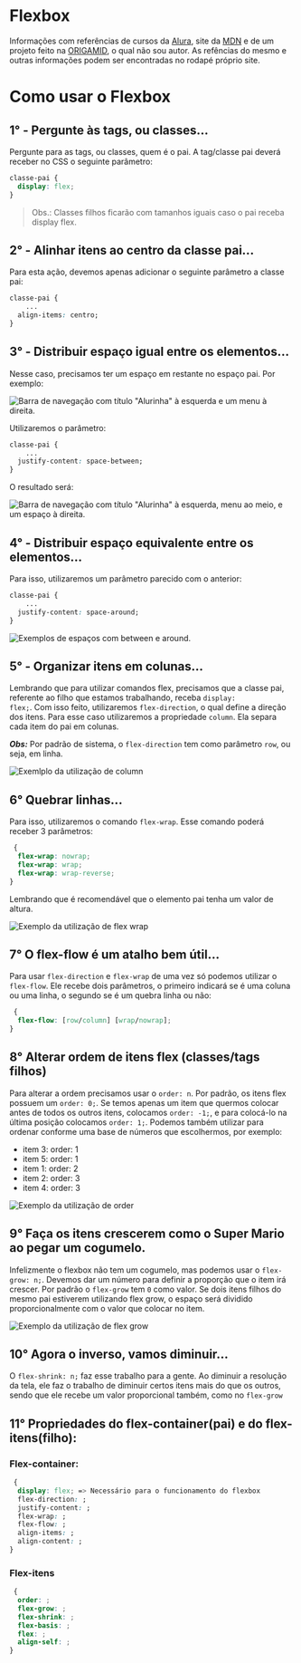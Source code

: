 # Flexbox

Informações com referências de cursos da [Alura](https://cursos.alura.com.br), site da [MDN](https://developer.mozilla.org/) e de um projeto feito na [ORIGAMID](https://origamid.com/projetos/flexbox-guia-completo/), o qual não sou autor. As refências do mesmo e outras informações podem ser encontradas no rodapé próprio site.

# Como usar o Flexbox

## 1° - Pergunte às tags, ou classes...

Pergunte para as tags, ou classes, quem é o pai. A tag/classe pai deverá receber no CSS o seguinte parâmetro:

```css
classe-pai {
  display: flex;
}
```

> Obs.: Classes filhos ficarão com tamanhos iguais caso o pai receba display flex.

## 2° - Alinhar itens ao centro da classe pai...

Para esta ação, devemos apenas adicionar o seguinte parâmetro a classe pai:

```css
classe-pai {
    ...
  align-items: centro;
}
```

## 3° - Distribuir espaço igual entre os elementos...

Nesse caso, precisamos ter um espaço em restante no espaço pai.
Por exemplo:

![Barra de navegação com título "Alurinha" à esquerda e um menu à direita.](./img/3-space-between.jpeg)

Utilizaremos o parâmetro:

```css
classe-pai {
    ...
  justify-content: space-between;
}
```

O resultado será:

![Barra de navegação com título "Alurinha" à esquerda, menu ao meio, e um espaço à direita.](./img/3-space-between-fixed.jpeg)

## 4° - Distribuir espaço equivalente entre os elementos...

Para isso, utilizaremos um parâmetro parecido com o anterior:

```css
classe-pai {
    ...
  justify-content: space-around;
}
```

![Exemplos de espaços com between e around.](./img/4-around.jpeg)

## 5° - Organizar itens em colunas...

Lembrando que para utilizar comandos flex, precisamos que a classe pai, referente ao filho que estamos trabalhando, receba <code>display: flex;</code>. Com isso feito, utilizaremos <code>flex-direction</code>, o qual define a direção dos itens. Para esse caso utilizaremos a propriedade <code>column</code>. Ela separa cada item do pai em colunas.

**_Obs:_** Por padrão de sistema, o <code>flex-direction</code> tem como parâmetro <code>row</code>, ou seja, em linha.

![Exemlplo da utilização de column](./img/column.jpeg)

## 6° Quebrar linhas...

Para isso, utilizaremos o comando <code>flex-wrap</code>. Esse comando poderá receber 3 parâmetros:

```css
 {
  flex-wrap: nowrap;
  flex-wrap: wrap;
  flex-wrap: wrap-reverse;
}
```

Lembrando que é recomendável que o elemento pai tenha um valor de altura.

![Exemplo da utilização de flex wrap](./img/wrap.jpeg)

## 7° O flex-flow é um atalho bem útil...

Para usar <code>flex-direction</code> e <code>flex-wrap</code> de uma vez só podemos utilizar o <code>flex-flow</code>. Ele recebe dois parâmetros, o primeiro indicará se é uma coluna ou uma linha, o segundo se é um quebra linha ou não:

```css
 {
  flex-flow: [row/column] [wrap/nowrap];
}
```

## 8° Alterar ordem de itens flex (classes/tags filhos)

Para alterar a ordem precisamos usar o <code>order: n</code>. Por padrão, os itens flex possuem um <code>order: 0;</code>. Se temos apenas um item que quermos colocar antes de todos os outros itens, colocamos <code>order: -1;</code>, e para colocá-lo na última posição colocamos <code>order: 1;</code>. Podemos também utilizar para ordenar conforme uma base de números que escolhermos, por exemplo:

- item 3: order: 1
- item 5: order: 1
- item 1: order: 2
- item 2: order: 3
- item 4: order: 3

![Exemplo da utilização de order](.\img\order.jpeg)

## 9° Faça os itens crescerem como o Super Mario ao pegar um cogumelo.

Infelizmente o flexbox não tem um cogumelo, mas podemos usar o <code>flex-grow: n;</code>. Devemos dar um número para definir a proporção que o item irá crescer. Por padrão o <code>flex-grow</code> tem <code>0</code> como valor.
Se dois itens filhos do mesmo pai estiverem utilizando flex grow, o espaço será dividido proporcionalmente com o valor que colocar no item.

![Exemplo da utilização de flex grow](.\img\grow.jpeg)

## 10° Agora o inverso, vamos diminuir...

O <code>flex-shrink: n;</code> faz esse trabalho para a gente.
Ao diminuir a resolução da tela, ele faz o trabalho de diminuir certos itens mais do que os outros, sendo que ele recebe um valor proporcional também, como no <code>flex-grow</code>

## 11° Propriedades do flex-container(pai) e do flex-itens(filho):

### Flex-container:

```css
 {
  display: flex; => Necessário para o funcionamento do flexbox
  flex-direction: ;
  justify-content: ;
  flex-wrap: ;
  flex-flow: ;
  align-items: ;
  align-content: ;
}
```

### Flex-itens

```css
 {
  order: ;
  flex-grow: ;
  flex-shrink: ;
  flex-basis: ;
  flex: ;
  align-self: ;
}
```
